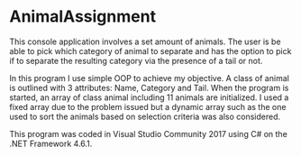 # AnimalAssignment
This console application involves a set amount of animals. The user is be able to pick which category of animal to separate and has the option to pick if to separate the resulting category via the presence of a tail or not. 

In this program I use simple OOP to achieve my objective. A class of animal is outlined with 3 attributes: Name, Category and Tail. When the program is started, an array of class animal including 11 animals are initialized. I used a fixed array due to the problem issued but a dynamic array such as the one used to sort the animals based on selection criteria was also considered. 

This program was coded in Visual Studio Community 2017 using C# on the .NET Framework 4.6.1.
